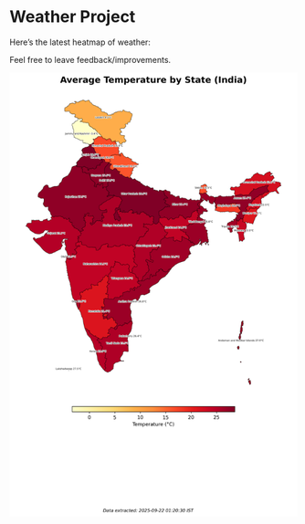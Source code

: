 # Weather Project

Here’s the latest heatmap of weather:

Feel free to leave feedback/improvements.

![India Heatmap](docs/assets/india_heatmap.png?v=D05708)
